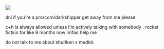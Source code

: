 ![](https://komarev.com/ghpvc/?username=starfollower&label=an_engima&color=B4E615)

dni if you're a pro/com/darkshipper get away from me please

c+h is always allowed unless i'm actively talking with somebody . rocket fictkin for like 9 months now lmfao help me

do not talk to me about shuriken x medkit.
